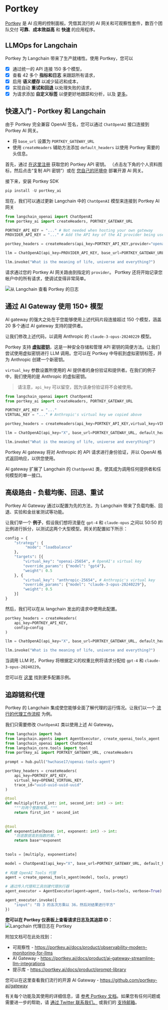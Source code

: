 # Portkey

[Portkey](https://portkey.ai) 是 AI 应用的控制面板。凭借其流行的 AI 网关和可观察性套件，数百个团队交付 **可靠**、**成本效益高** 和 **快速** 的应用程序。

## LLMOps for Langchain

Portkey 为 Langchain 带来了生产就绪性。使用 Portkey，您可以 
- [x] 通过统一的 API 连接 150 多个模型，
- [x] 查看 42 多个 **指标和日志** 来跟踪所有请求，
- [x] 启用 **语义缓存** 以减少延迟和成本，
- [x] 实现自动 **重试和回退** 以处理失败的请求，
- [x] 为请求添加 **自定义标签** 以便更好地跟踪和分析，以及 [更多](https://portkey.ai/docs)。

## 快速入门 - Portkey 和 Langchain
由于 Portkey 完全兼容 OpenAI 签名，您可以通过 `ChatOpenAI` 接口连接到 Portkey AI 网关。

- 将 `base_url` 设置为 `PORTKEY_GATEWAY_URL`
- 使用 `createHeaders` 辅助方法添加 `default_headers` 以使用 Portkey 需要的头信息。

首先，通过 [在这里注册](https://app.portkey.ai/signup) 获取您的 Portkey API 密钥。 （点击左下角的个人资料图标，然后点击“复制 API 密钥”）或在 [您自己的环境中](https://github.com/Portkey-AI/gateway/blob/main/docs/installation-deployments.md) 部署开源 AI 网关。

接下来，安装 Portkey SDK
```python
pip install -U portkey_ai
```

现在，我们可以通过更新 Langchain 中的 `ChatOpenAI` 模型来连接到 Portkey AI 网关
```python
from langchain_openai import ChatOpenAI
from portkey_ai import createHeaders, PORTKEY_GATEWAY_URL

PORTKEY_API_KEY = "..." # Not needed when hosting your own gateway
PROVIDER_API_KEY = "..." # Add the API key of the AI provider being used 

portkey_headers = createHeaders(api_key=PORTKEY_API_KEY,provider="openai")

llm = ChatOpenAI(api_key=PROVIDER_API_KEY, base_url=PORTKEY_GATEWAY_URL, default_headers=portkey_headers)

llm.invoke("What is the meaning of life, universe and everything?")
```

请求通过您的 Portkey AI 网关路由到指定的 `provider`。 Portkey 还将开始记录您帐户中的所有请求，使调试变得非常简单。

![从 Langchain 查看 Portkey 的日志](https://assets.portkey.ai/docs/langchain-logs.gif)

## 通过 AI Gateway 使用 150+ 模型
AI gateway 的强大之处在于您能够使用上述代码片段连接超过 150 个模型，涵盖 20 多个通过 AI gateway 支持的提供者。

让我们修改上述代码，以调用 Anthropic 的 `claude-3-opus-20240229` 模型。

Portkey 支持 **[虚拟密钥](https://docs.portkey.ai/docs/product/ai-gateway-streamline-llm-integrations/virtual-keys)**，这是一种安全存储和管理 API 密钥的简便方法。让我们尝试使用虚拟密钥进行 LLM 调用。您可以在 Portkey 中导航到虚拟密钥标签，并为 Anthropic 创建一个新密钥。

`virtual_key` 参数设置所使用的 AI 提供者的身份验证和提供者。在我们的例子中，我们使用的是 Anthropic 的虚拟密钥。

> 请注意，`api_key` 可以留空，因为该身份验证将不会被使用。

```python
from langchain_openai import ChatOpenAI
from portkey_ai import createHeaders, PORTKEY_GATEWAY_URL

PORTKEY_API_KEY = "..."
VIRTUAL_KEY = "..." # Anthropic's virtual key we copied above

portkey_headers = createHeaders(api_key=PORTKEY_API_KEY,virtual_key=VIRTUAL_KEY)

llm = ChatOpenAI(api_key="X", base_url=PORTKEY_GATEWAY_URL, default_headers=portkey_headers, model="claude-3-opus-20240229")

llm.invoke("What is the meaning of life, universe and everything?")
```

Portkey AI gateway 将对 Anthropic 的 API 请求进行身份验证，并以 OpenAI 格式返回响应，以供您使用。

AI gateway 扩展了 Langchain 的 `ChatOpenAI` 类，使其成为调用任何提供者和任何模型的单一接口。

## 高级路由 - 负载均衡、回退、重试  
Portkey AI Gateway 通过以配置为先的方法，为 Langchain 带来了负载均衡、回退、实验和金丝雀测试等功能。

让我们举一个 **例子**，假设我们想将流量在 `gpt-4` 和 `claude-opus` 之间以 50:50 的比例进行拆分，以测试这两个大型模型。网关的配置如下所示：

```python
config = {
    "strategy": {
         "mode": "loadbalance"
    },
    "targets": [{
        "virtual_key": "openai-25654", # OpenAI's virtual key
        "override_params": {"model": "gpt4"},
        "weight": 0.5
    }, {
        "virtual_key": "anthropic-25654", # Anthropic's virtual key
        "override_params": {"model": "claude-3-opus-20240229"},
        "weight": 0.5
    }]
}
```

然后，我们可以在从 langchain 发出的请求中使用此配置。

```python
portkey_headers = createHeaders(
    api_key=PORTKEY_API_KEY,
    config=config
)

llm = ChatOpenAI(api_key="X", base_url=PORTKEY_GATEWAY_URL, default_headers=portkey_headers)

llm.invoke("What is the meaning of life, universe and everything?")
```

当调用 LLM 时，Portkey 将根据定义的权重比例将请求分配给 `gpt-4` 和 `claude-3-opus-20240229`。

您可以在 [这里](https://docs.portkey.ai/docs/api-reference/config-object#examples) 找到更多配置示例。

## **追踪链和代理**

Portkey 的 Langchain 集成使您能够全面了解代理的运行情况。让我们以一个 [流行的代理工作流程](https://python.langchain.com/docs/use_cases/tool_use/quickstart/#agents) 为例。

我们只需要修改 `ChatOpenAI` 类以使用上述 AI Gateway。

```python
from langchain import hub  
from langchain.agents import AgentExecutor, create_openai_tools_agent  
from langchain_openai import ChatOpenAI
from langchain_core.tools import tool
from portkey_ai import PORTKEY_GATEWAY_URL, createHeaders
 
prompt = hub.pull("hwchase17/openai-tools-agent")

portkey_headers = createHeaders(
    api_key=PORTKEY_API_KEY,
    virtual_key=OPENAI_VIRTUAL_KEY,
    trace_id="uuid-uuid-uuid-uuid"
)

@tool
def multiply(first_int: int, second_int: int) -> int:
    """将两个整数相乘。"""
    return first_int * second_int
  
  
@tool  
def exponentiate(base: int, exponent: int) -> int:  
    "将底数提高到指数的幂。"  
    return base**exponent  
  
  
tools = [multiply, exponentiate]

model = ChatOpenAI(api_key="X", base_url=PORTKEY_GATEWAY_URL, default_headers=portkey_headers, temperature=0)
  
# 构建 OpenAI Tools 代理  
agent = create_openai_tools_agent(model, tools, prompt)

# 通过传入代理和工具创建代理执行器
agent_executor = AgentExecutor(agent=agent, tools=tools, verbose=True)

agent_executor.invoke({
    "input": "将 3 的五次方乘以 36，然后对结果进行平方"
})
```

**您可以在 Portkey 仪表板上查看请求日志及其追踪 ID：**
![Langchain 代理日志在 Portkey](https://assets.portkey.ai/docs/agent_tracing.gif)

附加文档可在此处找到：
- 可观察性 - https://portkey.ai/docs/product/observability-modern-monitoring-for-llms
- AI Gateway - https://portkey.ai/docs/product/ai-gateway-streamline-llm-integrations
- 提示库 - https://portkey.ai/docs/product/prompt-library

您可以在这里查看我们流行的开源 AI Gateway - https://github.com/portkey-ai/gateway

有关每个功能及其使用的详细信息，请 [参考 Portkey 文档](https://portkey.ai/docs)。如果您有任何问题或需要进一步的帮助，请 [通过 Twitter 联系我们。](https://twitter.com/portkeyai) 或我们的 [支持邮箱](mailto:hello@portkey.ai)。